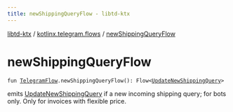 ```yaml
---
title: newShippingQueryFlow - libtd-ktx
---
```


[libtd-ktx](../index.html) / [kotlinx.telegram.flows](index.html) / [newShippingQueryFlow](./new-shipping-query-flow.html)

# newShippingQueryFlow

`fun `[`TelegramFlow`](../kotlinx.telegram.core/-telegram-flow/index.html)`.newShippingQueryFlow(): Flow<`[`UpdateNewShippingQuery`](https://tdlibx.github.io/td/docs/org/drinkless/td/libcore/telegram/TdApi.UpdateNewShippingQuery.html)`>`

emits [UpdateNewShippingQuery](https://tdlibx.github.io/td/docs/org/drinkless/td/libcore/telegram/TdApi.UpdateNewShippingQuery.html) if a new incoming shipping query; for bots only. Only for invoices
with flexible price.

